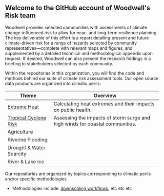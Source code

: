 ## Welcome to the GitHub account of Woodwell's Risk team

Woodwell provides selected communities with assessments of climate change-influenced risk to allow for near- and long-term resilience planning. The key deliverable of this effort is a report detailing present and future climate-driven risk for a range of hazards selected by community representatives—complete with relevant maps and figures, and supplemented by a detailed technical and methodological appendix upon request. If desired, Woodwell can also present the research findings in a briefing to stakeholders selected by each community.

Within the repositories in this organization, you will find the code and methods behind our suite of climate risk assessment tools. Our open source data products are organized into climatic perils:

| Theme | Overview  |
|---|---|
|  [Extreme Heat](https://github.com/search?q=org%3AWoodwellRisk%20topic%3Aheat&type=repositories) | Calculating heat extremes and their impacts on public health. | 
|  [Tropical Cyclone Risk](https://github.com/search?q=org%3AWoodwellRisk%20topic%3Acoastal&type=repositories) | Assessing the impacts of storm surge and high winds for coastal communities.  |
|  Agriculture |  | 
|  Riverine Flooding |  | 
|  Drought & Water Scarcity |  | 
|  River & Lake Ice |  | 

Our repositories are organized by topics corresponding to climatic perils and/or specific methodologies. 
- Methodologies include: [downscaling workflows](https://github.com/search?q=org%3AWoodwellRisk%20topic%3Abasd&type=repositories), etc etc etc
